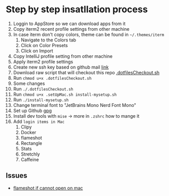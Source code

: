# Step by step insatllation process

1. Loggin to AppStore so we can download apps from it
1. Copy iterm2 recent profile settings from other machine
1. In case iterm don't copy colors, theme can be found in `~/.themes/iterm`
    1. Navigate to the Colors tab
    1. Click on Color Presets
    1. Click on Import
1. Copy IntelliJ profile setting from other machine
1. Apply iterm2 profile settings
1. Create new ssh key based on github mail [link](https://github.com/flameshot-org/flameshot/issues/3572#issuecomment-2167705873)
1. Download raw script that will checkout this repo [.dotfilesCheckout.sh](https://github.com/dandudzi/.dotfiles/blob/master/.dotfilesCheckout.sh)
1. Run `chmod u+x .dotfilesCheckout.sh`
1. Some changes
1. Run `./.dotfilesCheckout.sh`
1. Run `chmod u+x .setUpMac.sh install-mysetup.sh`
1. Run `./install-mysetup.sh`
1. Change terminal font to "JetBrains Mono Nerd Font Mono"
1. Set up Github [gpg](https://docs.github.com/en/authentication/managing-commit-signature-verification/generating-a-new-gpg-key)
1. Install dev tools with `mise` -> more in `.zshrc` how to mange it
1. Add `login items in Mac`
    1. Clipy
    1. Docker
    1. flameshot
    1. Rectangle
    1. Stats
    1. Stretchly
    1. Caffeine

## Issues

- [flameshot if cannot open on mac](https://github.com/flameshot-org/flameshot/issues/3572#issuecomment-2089076723)
